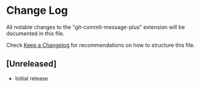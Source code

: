 # Change Log

All notable changes to the "git-commit-message-plus" extension will be documented in this file.

Check [Keep a Changelog](http://keepachangelog.com/) for recommendations on how to structure this file.

## [Unreleased]

- Initial release